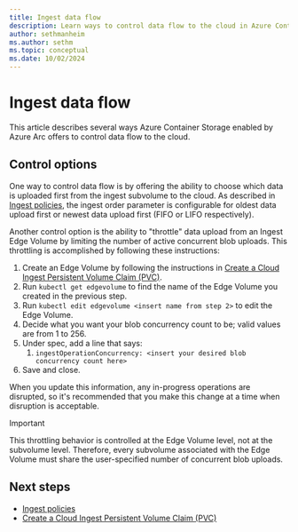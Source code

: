 ```yaml
---
title: Ingest data flow
description: Learn ways to control data flow to the cloud in Azure Container Storage enabled by Azure Arc.
author: sethmanheim
ms.author: sethm
ms.topic: conceptual
ms.date: 10/02/2024
---
```


# Ingest data flow

This article describes several ways Azure Container Storage enabled by Azure Arc offers to control data flow to the cloud.

## Control options

One way to control data flow is by offering the ability to choose which data is uploaded first from the ingest subvolume to the cloud. As described in [Ingest policies](ingest-policies.md), the ingest order parameter is configurable for oldest data upload first or newest data upload first (FIFO or LIFO respectively).

Another control option is the ability to "throttle" data upload from an Ingest Edge Volume by limiting the number of active concurrent blob uploads. This throttling is accomplished by following these instructions:

1. Create an Edge Volume by following the instructions in [Create a Cloud Ingest Persistent Volume Claim (PVC)](/azure/azure-arc/container-storage/cloud-ingest-edge-volume-configuration?tabs=portal).
1. Run `kubectl get edgevolume` to find the name of the Edge Volume you created in the previous step.
1. Run `kubectl edit edgevolume <insert name from step 2>` to edit the Edge Volume.
1. Decide what you want your blob concurrency count to be; valid values are from 1 to 256.
1. Under spec, add a line that says:
   1. `ingestOperationConcurrency: <insert your desired blob concurrency count here>`
1. Save and close.  

When you update this information, any in-progress operations are disrupted, so it's recommended that you make this change at a time when disruption is acceptable.

> [!IMPORTANT]
> This throttling behavior is controlled at the Edge Volume level, not at the subvolume level. Therefore, every subvolume associated with the Edge Volume must share the user-specified number of concurrent blob uploads.

## Next steps

- [Ingest policies](ingest-policies.md)
- [Create a Cloud Ingest Persistent Volume Claim (PVC)](cloud-ingest-edge-volume-configuration.md)
